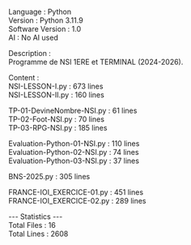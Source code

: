 Language : Python  
Version : Python 3.11.9  
Software Version : 1.0  
AI : No AI used   
  
Description :  
Programme de NSI 1ERE et TERMINAL (2024-2026).  

Content :  
NSI-LESSON-I.py : 673  lines  
NSI-LESSON-II.py : 160  lines  
  
TP-01-DevineNombre-NSI.py : 61  lines  
TP-02-Foot-NSI.py : 70  lines  
TP-03-RPG-NSI.py : 185  lines  
  
Evaluation-Python-01-NSI.py : 110  lines  
Evaluation-Python-02-NSI.py : 74  lines  
Evaluation-Python-03-NSI.py : 37  lines  
  
BNS-2025.py : 305  lines  
  
FRANCE-IOI_EXERCICE-01.py : 451  lines  
FRANCE-IOI_EXERCICE-02.py : 289  lines  
  
--- Statistics ---  
Total Files :  16  
Total Lines :  2608
   
